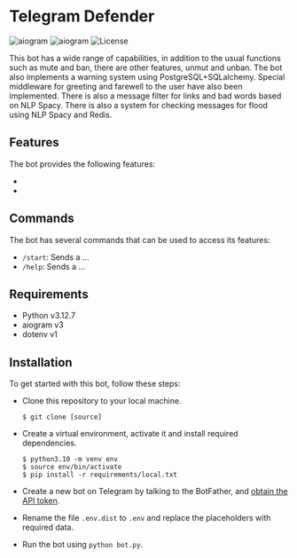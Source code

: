 # Telegram Defender

![aiogram](https://img.shields.io/badge/python-v3.12.7-blue.svg?logo=python&logoColor=yellow) ![aiogram](https://img.shields.io/badge/aiogram-v3-blue.svg?logo=telegram) ![License](https://img.shields.io/badge/license-MIT-blue.svg)

This bot has a wide range of capabilities, in addition to the usual functions such as mute and ban, there are other features, unmut and unban. The bot also implements a warning system using PostgreSQL+SQLalchemy. Special middleware for greeting and farewell to the user have also been implemented. There is also a message filter for links and bad words based on NLP Spacy. There is also a system for checking messages for flood using NLP Spacy and Redis.

## Features

The bot provides the following features:

-
-

## Commands

The bot has several commands that can be used to access its features:

- `/start`: Sends a ...
- `/help`: Sends a ...

## Requirements

- Python v3.12.7
- aiogram v3
- dotenv v1

## Installation

To get started with this bot, follow these steps:

- Clone this repository to your local machine.

    ```
    $ git clone [source]
    ```

- Create a virtual environment, activate it and install required dependencies.

    ```
    $ python3.10 -m venv env
    $ source env/bin/activate
    $ pip install -r requirements/local.txt
    ```

- Create a new bot on Telegram by talking to the BotFather, and [obtain the API token](https://www.siteguarding.com/en/how-to-get-telegram-bot-api-token).

- Rename the file `.env.dist` to `.env` and replace the placeholders with required data.

- Run the bot using `python bot.py`.
